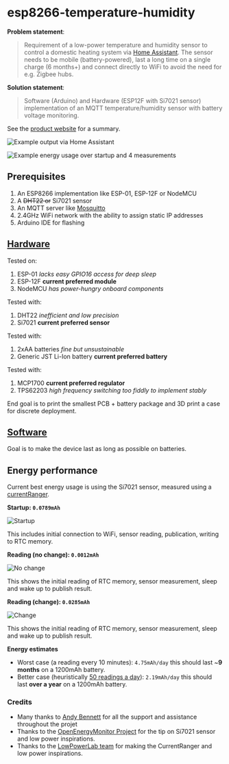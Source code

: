 # esp8266-temperature-humidity

**Problem statement**:

> Requirement of a low-power temperature and humidity sensor to control a domestic heating system via [Home Assistant](https://www.home-assistant.io/). The sensor needs to be mobile (battery-powered), last a long time on a single charge (6 months+) and connect directly to WiFi to avoid the need for e.g. Zigbee hubs.

**Solution statement**:

> Software (Arduino) and Hardware (ESP12F with Si7021 sensor) implementation of an MQTT temperature/humidity sensor with battery voltage monitoring.

See the [product website](https://amadeuspzs.github.io/esp8266-temperature-humidity/) for a summary.

![Example output via Home Assistant](https://user-images.githubusercontent.com/534681/108772794-601b3d80-7555-11eb-9b4d-4df79693293a.png)

![Example energy usage over startup and 4 measurements](https://user-images.githubusercontent.com/534681/108771132-1d586600-7553-11eb-81da-94f4f0a3b475.png)

## Prerequisites

1. An ESP8266 implementation like ESP-01, ESP-12F or NodeMCU
2. A <strike>DHT22 or</strike> Si7021 sensor
2. An MQTT server like [Mosquitto](https://mosquitto.org/)
3. 2.4GHz WiFi network with the ability to assign static IP addresses
4. Arduino IDE for flashing

## [Hardware](hardware/)

Tested on:

1. ESP-01 _lacks easy GPIO16 access for deep sleep_
2. ESP-12F **current preferred module**
3. NodeMCU _has power-hungry onboard components_

Tested with:

1. DHT22 _inefficient and low precision_
2. Si7021 **current preferred sensor**

Tested with:

1. 2xAA batteries _fine but unsustainable_
2. Generic JST Li-Ion battery **current preferred battery**

Tested with:

1. MCP1700 **current preferred regulator**
2. TPS62203 _high frequency switching too fiddly to implement stably_

End goal is to print the smallest PCB + battery package and 3D print a case for discrete deployment.

## [Software](software/)

Goal is to make the device last as long as possible on batteries.

## Energy performance

Current best energy usage is using the Si7021 sensor, measured using a [currentRanger](https://lowpowerlab.com/guide/currentranger/).

**Startup: `0.0789mAh`**

![Startup](https://user-images.githubusercontent.com/534681/108770101-d322b500-7551-11eb-8677-2e6cbe59e47d.png)

This includes initial connection to WiFi, sensor reading, publication, writing to RTC memory.

**Reading (no change): `0.0012mAh`**

![No change](https://user-images.githubusercontent.com/534681/108770106-d3bb4b80-7551-11eb-8f68-bae0528f92d5.png)

This shows the initial reading of RTC memory, sensor measurement, sleep and wake up to publish result.

**Reading (change): `0.0285mAh`**

![Change](https://user-images.githubusercontent.com/534681/108770099-d1f18800-7551-11eb-9519-3d9974935d29.png)

This shows the initial reading of RTC memory, sensor measurement, sleep and wake up to publish result.

**Energy estimates**

* Worst case (a reading every 10 minutes): `4.75mAh/day` this should last ~**9 months** on a 1200mAh battery.
* Better case (heuristically [50 readings a day](analysis/temperature.ipynb)): `2.19mAh/day` this should last **over a year** on a 1200mAh battery.

### Credits

* Many thanks to [Andy Bennett](http://twitter.com/databasescaling) for all the support and assistance throughout the projet
* Thanks to the [OpenEnergyMonitor Project](https://openenergymonitor.org/) for the tip on Si7021 sensor and low power inspirations.
* Thanks to the [LowPowerLab team](https://lowpowerlab.com/) for making the CurrentRanger and low power inspirations.
